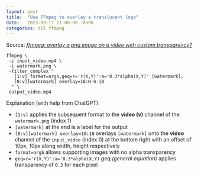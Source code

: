 ```yaml
---
layout: post
title:  "Use FFmpeg to overlay a translucent logo"
date:   2023-09-17 21:00:00 -0500
categories: til ffmpeg
---
```


Source: [*ffmpeg: overlay a png image on a video with custom transparency?*](https://stackoverflow.com/questions/38753739)

```shell
ffmpeg \
 -i input_video.mp4 \
 -i watermark.png \
 -filter_complex "
   [1:v] format=argb,geq=r='r(X,Y)':a='0.3*alpha(X,Y)' [watermark]; 
   [0:v][watermark] overlay=10:H-h-10
  " \
 output_video.mp4
```

Explanation (with help from ChatGPT):
* `[1:v]` applies the subsequent format to the **video (v)** channel of the `watermark.png` (index 1) 
* `[watermark]` at the end is a label for the output
* `[0:v][watermark] overlay=10:10` overlays `[watermark]` unto the **video** channel of the `input_video` (index 0) at the bottom right with an offset of 10px, 10px along width, height respectively
* `format=argb` allows supporting images with no alpha transparency
* `geq=r='r(X,Y)':a='0.3*alpha(X,Y)` *geq (general equation)* applies transparency of `0.3` for each pixel
